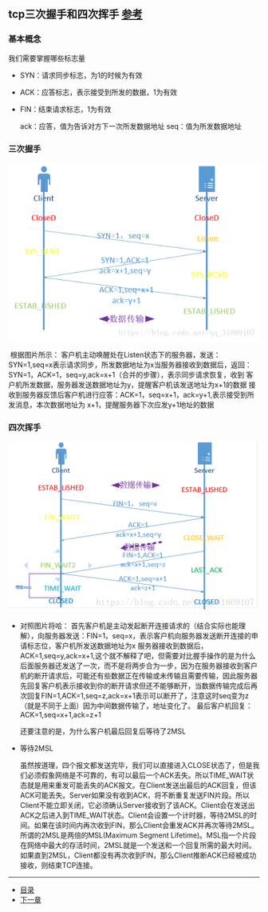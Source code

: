 ## tcp三次握手和四次挥手 [参考](https://blog.csdn.net/qq_31869107/article/details/81327494)

### 基本概念

   我们需要掌握哪些标志量

- SYN：请求同步标志，为1的时候为有效 
- ACK：应答标志，表示接受到所发的数据，1为有效 
- FIN：结束请求标志，1为有效

  ack：应答，值为告诉对方下一次所发数据地址 
  seq：值为所发数据地址



### 三次握手

![](image/tcp-3connect.png)

​	根据图片所示： 
​	客户机主动唤醒处在Listen状态下的服务器，发送：SYN=1,seq=x表示请求同步，所发数据地址为x 
​	当服务器接收到数据后，返回：SYN=1，ACK=1，seq=y,ack=x+1（合并的步骤），表示同步请求恢复，收到	客户机所发数据，服务器发送数据地址为y，提醒客户机该发送地址为x+1的数据 
​	接收到服务器反馈后客户机进行应答：ACK=1，seq=x+1，ack=y+1,表示接受到所发消息，本次数据地址为	x+1，提醒服务器下次应发y+1地址的数据



### 四次挥手

![](image/tcp-4disconnect.png)

- 对照图片将哈： 
  首先客户机是主动发起断开连接请求的（结合实际也能理解），向服务器发送：FIN=1，seq=x，表示客户机向服务器发送断开连接的申请标志位，客户机所发送数据地址为x 
  服务器接收到数据后，ACK=1,seq=y,ack=x+1,这个就不解释了吧，但需要对比握手操作的是为什么后面服务器还发送了一次，而不是将两步合为一步，因为在服务器接收到客户机的断开请求后，可能还有些数据正在传输或未传输且需要传输，因此服务器先回复客户机表示接收到你的断开请求但还不能够断开，当数据传输完成后再次回复FIN=1,ACK=1,seq=z,ack=x+1表示可以断开了，注意这时seq变为z（就是不同于上面）因为中间数据传输了，地址变化了。 
  最后客户机回复：ACK=1,seq=x+1,ack=z+1 

  还要注意的是，为什么客户机最后回复后等待了2MSL

- 等待2MSL

  虽然按道理，四个报文都发送完毕，我们可以直接进入CLOSE状态了，但是我们必须假象网络是不可靠的，有可以最后一个ACK丢失。所以TIME_WAIT状态就是用来重发可能丢失的ACK报文。在Client发送出最后的ACK回复，但该ACK可能丢失。Server如果没有收到ACK，将不断重复发送FIN片段。所以Client不能立即关闭，它必须确认Server接收到了该ACK。Client会在发送出ACK之后进入到TIME_WAIT状态。Client会设置一个计时器，等待2MSL的时间。如果在该时间内再次收到FIN，那么Client会重发ACK并再次等待2MSL。所谓的2MSL是两倍的MSL(Maximum Segment Lifetime)。MSL指一个片段在网络中最大的存活时间，2MSL就是一个发送和一个回复所需的最大时间。如果直到2MSL，Client都没有再次收到FIN，那么Client推断ACK已经被成功接收，则结束TCP连接。



------

- [目录](pre.md)
- [下一章](3.2.md)

